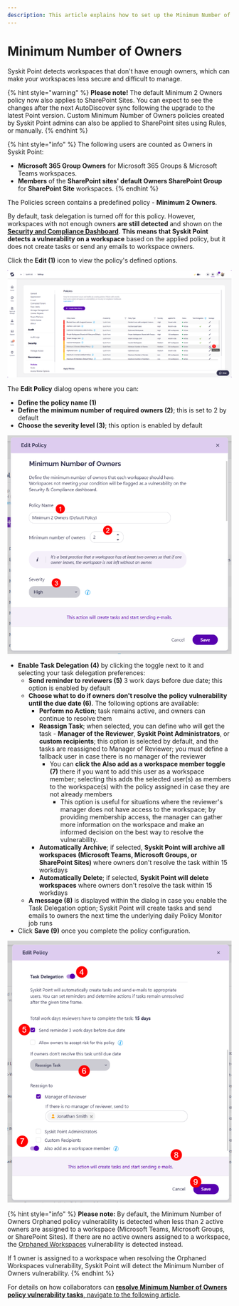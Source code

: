 ```yaml
---
description: This article explains how to set up the Minimum Number of Owners policy in Syskit Point.
---
```


# Minimum Number of Owners

Syskit Point detects workspaces that don't have enough owners, which can make your workspaces less secure and difficult to manage.

{% hint style="warning" %}
**Please note!** 
The default Minimum 2 Owners policy now also applies to SharePoint Sites. 
You can expect to see the changes after the next AutoDiscover sync following the upgrade to the latest Point version.
Custom Minimum Number of Owners policies created by Syskit Point admins can also be applied to SharePoint sites using Rules, or manually.
{% endhint %}

{% hint style="info" %}
The following users are counted as Owners in Syskit Point:
* **Microsoft 365 Group Owners** for Microsoft 365 Groups & Microsoft Teams workspaces.
* **Members** of the **SharePoint sites' default Owners SharePoint Group** for **SharePoint Site** workspaces.
{% endhint %}
 
The Policies screen contains a predefined policy - **Minimum 2 Owners**. 

By default, task delegation is turned off for this policy. However, workspaces with not enough owners **are still detected** and shown on the [**Security and Compliance Dashboard**](../security-compliance-checks/workspaces-not-enough-owners.md). **This means that Syskit Point detects a vulnerability on a workspace** based on the applied policy, but it does not create tasks or send any emails to workspace owners. 

Click the **Edit (1)** icon to view the policy's defined options.

![Minimum Number of Owners - Edit Policy](../../.gitbook/assets/set-up-automated-workflows-min-owners-edit.png)

The **Edit Policy** dialog opens where you can:

* **Define the policy name (1)**
* **Define the minimum number of required owners (2)**; this is set to 2 by default
* **Choose the severity level (3)**; this option is enabled by default

![Edit Policy Dialog](../../.gitbook/assets/set-up-automated-workflows-min-owners-dialog.png)

* **Enable Task Delegation (4)** by clicking the toggle next to it and selecting your task delegation preferences:  
  * **Send reminder to reviewers (5)** 3 work days before due date; this option is enabled by default  
  * **Choose what to do if owners don't resolve the policy vulnerability until the due date (6)**. The following options are available:   
    * **Perform no Action**; task remains active, and owners can continue to resolve them
    * **Reassign Task**; when selected, you can define who will get the task - **Manager of the Reviewer**, **Syskit Point Administrators**, or **custom recipients**; this option is selected by default, and the tasks are reassigned to Manager of Reviewer; you must define a fallback user in case there is no manager of the reviewer   
      * You can **click the Also add as a workspace member toggle (7)** there if you want to add this user as a workspace member; selecting this adds the selected user(s) as members to the workspace(s) with the policy assigned in case they are not already members
        * This option is useful for situations where the reviewer's manager does not have access to the workspace; by providing membership access, the manager can gather more information on the workspace and make an informed decision on the best way to resolve the vulnerability. 
    * **Automatically Archive**; if selected, **Syskit Point will archive all workspaces (Microsoft Teams, Microsoft Groups, or SharePoint Sites)** where owners don't resolve the task within 15 workdays
    * **Automatically Delete**; if selected, **Syskit Point will delete workspaces** where owners don't resolve the task within 15 workdays
  * **A message (8)** is displayed within the dialog in case you enable the Task Delegation option; Syskit Point will create tasks and send emails to owners the next time the underlying daily Policy Monitor job runs
* Click **Save (9)** once you complete the policy configuration.

![Edit Policy Dialog - Task Delegation](../../.gitbook/assets/set-up-automated-workflows-min-owners-dialog-task-delegation.png)

{% hint style="info" %}
**Please note:** By default, the Minimum Number of Owners Orphaned policy vulnerability is detected when less than 2 active owners are assigned to a workspace (Microsoft Teams, Microsoft Groups, or SharePoint Sites). If there are no active owners assigned to a workspace, the [Orphaned Workspaces](orphaned-resources-admin.md) vulnerability is detected instead.

If 1 owner is assigned to a workspace when resolving the Orphaned Workspaces vulnerability, Syskit Point will detect the Minimum Number of Owners vulnerability.
{% endhint %}

For details on how collaborators can [**resolve Minimum Number of Owners policy vulnerability tasks**, navigate to the following article](../../point-collaborators/resolve-governance-tasks/minimum-number-of-owners.md).
